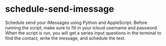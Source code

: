 # schedule-send-imessage
Schedule send your iMessages using Python and AppleScript. Before running the script, make sure to fill in your icloud username and password.
When the script is run, you will get a series input questions in the terminal to find the contact, write the message, and schedule the text.
